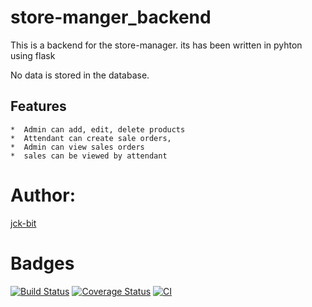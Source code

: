 # store-manger_backend
 This is a backend for the store-manager. its has been written in pyhton using flask

 No data is stored in the database.

 ## Features
    *  Admin can add, edit, delete products
    *  Attendant can create sale orders,
    *  Admin can view sales orders 
    *  sales can be viewed by attendant

# Author: 
 [jck-bit](https://github.com/jck-bit)


# Badges

[![Build Status](https://app.travis-ci.com/jck-bit/store_backend-prototype.svg?branch=master)](https://app.travis-ci.com/jck-bit/store_backend-prototype)
[![Coverage Status](https://coveralls.io/repos/github/jck-bit/store_backend-prototype/badge.svg?branch=master)](https://coveralls.io/github/jck-bit/store_backend-prototype?branch=master)
[![CI](https://github.com/jck-bit/store_backend-prototype/actions/workflows/main.yml/badge.svg)](https://github.com/jck-bit/store_backend-prototype/actions/workflows/main.yml)

